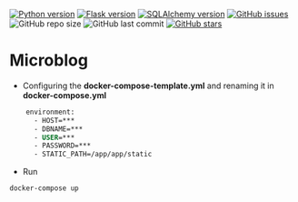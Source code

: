 [![Python version](https://img.shields.io/badge/Python-3.7.3-green)](https://www.python.org/)
[![Flask version](https://img.shields.io/badge/Flask-1.1.2-green)](https://www.python.org/)
[![SQLAlchemy version](https://img.shields.io/badge/SQLAlchemy-1.3.18-green)](https://www.python.org/)
[![GitHub issues][issues-shield]][issues-url]
![GitHub repo size](https://img.shields.io/github/languages/code-size/dmitrii1991/my_site)
![GitHub last commit](https://img.shields.io/github/last-commit/dmitrii1991/my_site)
[![GitHub stars][stars-shield]][stars-url]
# Microblog

* Configuring the **docker-compose-template.yml** and renaming it in **docker-compose.yml**
```dockerfile
    environment:
      - HOST=***
      - DBNAME=***
      - USER=***
      - PASSWORD=***
      - STATIC_PATH=/app/app/static
```

* Run
```shell script
docker-compose up
```


[stars-shield]: https://img.shields.io/github/stars/burevestnik-png/web-lab1?style=social
[stars-url]: https://github.com/dmitrii1991/my_site/stargazers

[issues-shield]: https://img.shields.io/github/issues/burevestnik-png/web-lab1
[issues-url]: https://github.com/dmitrii1991/my_site/issues


